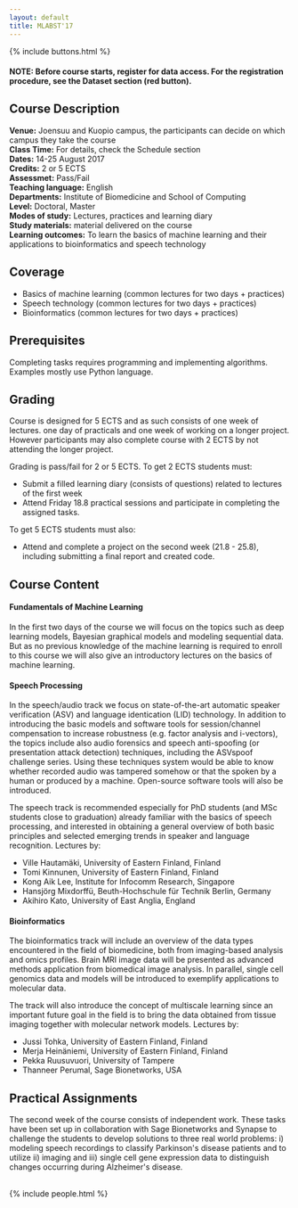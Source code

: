 ```yaml
---
layout: default
title: MLABST'17
---
```


{% include buttons.html %}

#### **NOTE:** Before course starts, register for data access. For the registration procedure, see the Dataset section (red button).

## Course Description
**Venue:** Joensuu and Kuopio campus, the participants can decide on which campus they take the course <br />
**Class Time:** For details, check the Schedule section <br />
**Dates:** 14-25 August 2017 <br />
**Credits:** 2 or 5 ECTS <br />
**Assessmet:** Pass/Fail <br />
**Teaching language:** English <br />
**Departments:** Institute of Biomedicine and School of Computing <br />
**Level:** Doctoral, Master <br />
**Modes of study:** Lectures, practices and learning diary <br />
**Study materials:** material delivered on the course <br />
**Learning outcomes:** To learn the basics of machine learning and their applications to bioinformatics and speech technology


## Coverage

* Basics of machine learning (common lectures for two days + practices)
* Speech technology (common lectures for two days + practices)
* Bioinformatics (common lectures for two days + practices)

## Prerequisites

Completing tasks requires programming and implementing algorithms. 
Examples mostly use Python language.

## Grading

Course is designed for 5 ECTS and as such consists of one week of lectures. one day of practicals
and one week of working on a longer project. However participants may also complete course
with 2 ECTS by not attending the longer project.

Grading is pass/fail for 2 or 5 ECTS. To get 2 ECTS students must:

- Submit a filled learning diary (consists of questions) related to lectures of the first week
- Attend Friday 18.8 practical sessions and participate in completing the assigned tasks.

To get 5 ECTS students must also:

- Attend and complete a project on the second week (21.8 - 25.8), including submitting a final report and created code.


## Course Content
#### **Fundamentals of Machine Learning**

In the first two days of the course we will focus on the topics such as deep learning models,
Bayesian graphical models and modeling sequential data. But as no previous knowledge of the
machine learning is required to enroll to this course we will also give an introductory lectures on
the basics of machine learning.

#### **Speech Processing**
In the speech/audio track we focus on state-of-the-art automatic speaker verification (ASV) and
language identication (LID) technology. In addition to introducing the basic models and software
tools for session/channel compensation to increase robustness (e.g. factor analysis and
i-vectors), the topics include also audio forensics and speech anti-spoofing (or presentation
attack detection) techniques, including the ASVspoof challenge series. Using these techniques
system would be able to know whether recorded audio was tampered somehow or that the
spoken by a human or produced by a machine. Open-source software tools will also be
introduced.

The speech track is recommended especially for PhD students (and MSc students close to
graduation) already familiar with the basics of speech processing, and interested in obtaining a
general overview of both basic principles and selected emerging trends in speaker and
language recognition. Lectures by:

- Ville Hautamäki, University of Eastern Finland, Finland
- Tomi Kinnunen, University of Eastern Finland, Finland
- Kong Aik Lee,  Institute for Infocomm Research, Singapore
- Hansjörg Mixdorffü, Beuth-Hochschule für Technik Berlin, Germany
- Akihiro Kato, University of East Anglia, England

#### **Bioinformatics**
The bioinformatics track will include an overview of the data types encountered in the field of biomedicine, 
both from imaging-based analysis and omics profiles. Brain MRI image data will be presented as 
advanced methods application from biomedical image analysis. In parallel, single
cell genomics data and models will be introduced to exemplify applications to molecular data.

The track will also introduce the concept of multiscale learning since an important future goal in
the field is to bring the data obtained from tissue imaging together with molecular network
models. Lectures by:

- Jussi Tohka, University of Eastern Finland, Finland
- Merja Heinäniemi, University of Eastern Finland, Finland
- Pekka Ruusuvuori, University of Tampere
- Thanneer Perumal, Sage Bionetworks, USA

## Practical Assignments
The second week of the course consists of independent work. These tasks have been set up in collaboration with Sage Bionetworks and Synapse to challenge the students to develop solutions to three real world problems: i) modeling speech recordings to classify Parkinson's disease patients and to utilize ii) imaging and iii) single cell gene expression data to distinguish changes occurring during Alzheimer's disease. 

<br />
{% include people.html %}
